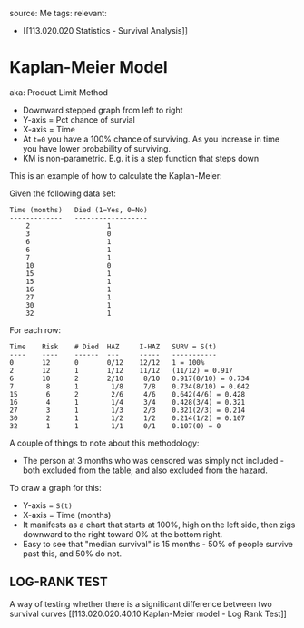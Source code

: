 source: Me
tags: 
relevant: 
- [[113.020.020 Statistics - Survival Analysis]]

# Kaplan-Meier Model
aka: Product Limit Method

- Downward stepped graph from left to right
- Y-axis = Pct chance of survial
- X-axis = Time
- At `t=0` you have a 100% chance of surviving. As you increase in time you have lower probability of surviving.
- KM is non-parametric. E.g. it is a step function that steps down


This is an example of how to calculate the Kaplan-Meier:

Given the following data set:
```
Time (months)	Died (1=Yes, 0=No)
-------------   ------------------
	2					1
    3					0
    6					1
    6					1
    7					1
    10					0
    15					1
    15					1
    16					1
    27					1
    30					1
    32					1
```

For each row:
```
Time	Risk	# Died	HAZ		I-HAZ	SURV = S(t)
----	----	------	---		-----	-----------
0		12		0		0/12	12/12	1 = 100%
2		12		1		1/12	11/12	(11/12) = 0.917
6		10		2		2/10	 8/10	0.917(8/10) = 0.734
7		 8		1		 1/8	 7/8	0.734(8/10) = 0.642
15		 6		2		 2/6	 4/6	0.642(4/6) = 0.428
16		 4		1		 1/4	 3/4	0.428(3/4) = 0.321
27		 3		1		 1/3	 2/3	0.321(2/3) = 0.214
30		 2		1		 1/2	 1/2	0.214(1/2) = 0.107
32		 1		1		 1/1	 0/1	0.107(0) = 0
```

A couple of things to note about this methodology:
- The person at 3 months who was censored was simply not included - both excluded from the table, and also excluded from the hazard. 

To draw a graph for this:
- Y-axis = `S(t)`
- X-axis = Time (months)
- It manifests as a chart that starts at 100%, high on the left side, then zigs downward to the right toward 0% at the bottom right.
- Easy to see that "median survival" is 15 months - 50% of people survive past this, and 50% do not.

## LOG-RANK TEST
A way of testing whether there is a significant difference between two survival curves
[[113.020.020.40.10 Kaplan-Meier model - Log Rank Test]]
